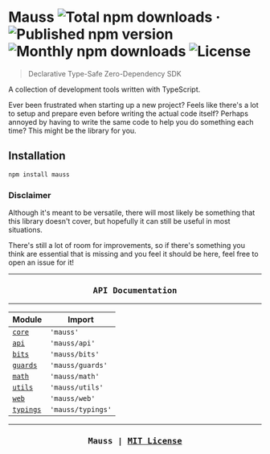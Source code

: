 # Mauss ![Total npm downloads](https://img.shields.io/npm/dt/mauss) &middot; ![Published npm version](https://img.shields.io/npm/v/mauss) ![Monthly npm downloads](https://img.shields.io/npm/dm/mauss) ![License](https://img.shields.io/github/license/alchemauss/mauss)

> Declarative Type-Safe Zero-Dependency SDK

A collection of development tools written with TypeScript.

Ever been frustrated when starting up a new project? Feels like there's a lot to setup and prepare even before writing the actual code itself? Perhaps annoyed by having to write the same code to help you do something each time? This might be the library for you.

## Installation

```bash
npm install mauss
```

### Disclaimer

Although it's meant to be versatile, there will most likely be something that this library doesn't cover, but hopefully it can still be useful in most situations.

There's still a lot of room for improvements, so if there's something you think are essential that is missing and you feel it should be here, feel free to open an issue for it!

***

<h3 align="center"><pre>API Documentation</pre></h3>

***

| Module                    | Import            |
| ------------------------- | ----------------- |
| [`core`](/src/core)       | `'mauss'`         |
| [`api`](/src/api)         | `'mauss/api'`     |
| [`bits`](/src/bits)       | `'mauss/bits'`    |
| [`guards`](/src/guards)   | `'mauss/guards'`  |
| [`math`](/src/math)       | `'mauss/math'`    |
| [`utils`](/src/utils)     | `'mauss/utils'`   |
| [`web`](/src/web)         | `'mauss/web'`     |
| [`typings`](/src/typings) | `'mauss/typings'` |

***

<h3 align="center"><pre>Mauss | <a href="LICENSE">MIT License</a></pre></h3>
